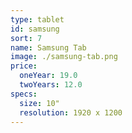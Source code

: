 ```yaml
---
type: tablet
id: samsung
sort: 7
name: Samsung Tab
image: ./samsung-tab.png
price:
  oneYear: 19.0
  twoYears: 12.0
specs:
  size: 10"
  resolution: 1920 x 1200
---
```

